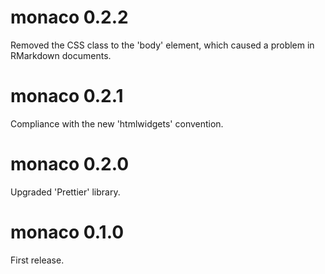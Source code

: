 # monaco 0.2.2 

Removed the CSS class to the 'body' element, which caused a problem in 
RMarkdown documents.


# monaco 0.2.1 

Compliance with the new 'htmlwidgets' convention.


# monaco 0.2.0 

Upgraded 'Prettier' library.


# monaco 0.1.0

First release.

